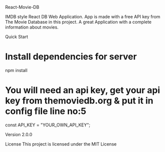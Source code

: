 React-Movie-DB

IMDB style React DB Web Application. App is made with a free API key from The Movie Database in this project. A great Application with a complete information about movies.

Quick Start
# Install dependencies for server
npm install

# You will need an api key, get your api key from themoviedb.org & put it in config file line no:5
const API_KEY = "YOUR_OWN_API_KEY";

Version
2.0.0

License
This project is licensed under the MIT License
